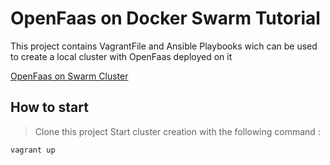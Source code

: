 # OpenFaas on Docker Swarm Tutorial
This project contains VagrantFile and Ansible Playbooks wich can be used to create a local cluster with OpenFaas deployed on it

[OpenFaas on Swarm Cluster](url)

## How to start

> Clone this project
> Start cluster creation with the following command :

```shell
vagrant up
```